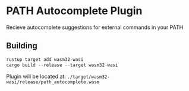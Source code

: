 # PATH Autocomplete Plugin

Recieve autocomplete suggestions for external commands in your PATH

## Building

```rs
rustup target add wasm32-wasi
cargo build --release --target wasm32-wasi
```

Plugin will be located at: `./target/wasm32-wasi/release/path_autocomplete.wasm`
